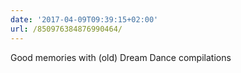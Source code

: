 ```yaml
---
date: '2017-04-09T09:39:15+02:00'
url: /850976384876990464/
---
```

Good memories with (old) Dream Dance compilations
